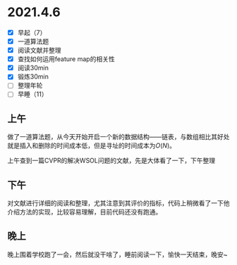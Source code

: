 # 2021.4.6

- [x] 早起（7）
- [x] 一道算法题
- [x] 阅读文献并整理
- [x] 查找如何运用feature map的相关性
- [x] 阅读30min
- [x] 锻炼30min
- [ ] 整理年轮
- [ ] 早睡（11）

## 上午

做了一道算法题，从今天开始开启一个新的数据结构——链表，与数组相比其好处就是插入和删除的时间成本低，但是寻址的时间成本为$O(N)$。

上午查到一篇CVPR的解决WSOL问题的文献，先是大体看了一下，下午整理

## 下午

对文献进行详细的阅读和整理，尤其注意到其评价的指标，代码上稍微看了一下他介绍方法的实现，比较容易理解，目前代码还没有跑通。

## 晚上

晚上围着学校跑了一会，然后就没干啥了，睡前阅读一下，愉快一天结束，晚安~